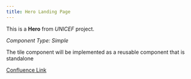 ```yaml
---
title: Hero Landing Page
---
```


This is a **Hero** from *UNICEF* project.

*Component Type: Simple*

The tile component will be implemented as a reusable component that is standalone


[Confluence Link](https://confluence.mirum.agency:8443/display/UDTP4/Component+Matrix#ComponentMatrix-Hero)
